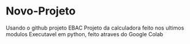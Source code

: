 # Novo-Projeto
Usando o github projeto EBAC
Projeto da calculadora feito nos ultimos modulos
Executavel em python, feito atraves do Google Colab
